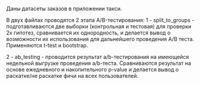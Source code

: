Даны датасеты заказов в приложении такси.

В двух файлах проводятся 2 этапа A/B-тестирования:
1 - split_to_groups - подготавливаются две выборки (контрольная и тестовая) для проверки 2х гипотез, сравнивается их однородность, и делается вывод о возможности их использования для дальнейшего проведения A/B теста. Применяются t-test и bootstrap.

2 - ab_testing - проводится результат a/b-тестирования на имеющейся недельной выгрузке проведения a/b-теста. Сравниваются результат на основе ежедневного и накопительного p-value и делается вывод о раскатке/не раскатке фичи на всех пользователей.

